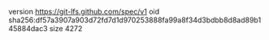 version https://git-lfs.github.com/spec/v1
oid sha256:df57a3907a903d72fd7d1d970253888fa99a8f34d3bdbb8d8ad89b145884dac3
size 4272
